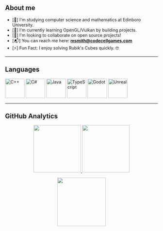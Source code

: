## **About me**
- [📖] I'm studying computer science and mathematics at Edinboro University.
- [🌱] I'm currently learning OpenGL/Vulkan by building projects.
- [🤝] I'm looking to collaborate on open source projects!
- [📬] You can reach me here: **msmith@codecellgames.com**
- [⚡] Fun Fact: I enjoy solving Rubik's Cubes quickly. 🤓

<hr>

## **Languages**
<p align="left">
  <img src="https://cdn.jsdelivr.net/gh/devicons/devicon/icons/cplusplus/cplusplus-original.svg" alt="C++" width=64 height=64/>
  <img src="https://cdn.jsdelivr.net/gh/devicons/devicon/icons/csharp/csharp-original.svg" alt="C#" width=64 height=64/>
  <img src="https://cdn.jsdelivr.net/gh/devicons/devicon/icons/java/java-original.svg" alt="Java" width=64 height=64/>
  <img src="https://cdn.jsdelivr.net/gh/devicons/devicon/icons/typescript/typescript-original.svg" alt="TypeScript" width=64 height=64/>
  <img src="https://cdn.jsdelivr.net/gh/devicons/devicon/icons/godot/godot-original.svg" alt="Godot" width=64 height=64/>
  <img src="https://cdn.jsdelivr.net/gh/devicons/devicon/icons/unrealengine/unrealengine-original.svg" alt="Unreal" width=64 height=64/>
</p>

<hr>

## **GitHub Analytics**
<p align="center">
<a href="https://github.com/msmith24-coding">
  <img height="156em" src="https://github-readme-stats-abhishek-00.vercel.app/api?username=msmith24-coding&show_icons=true&theme=dark&include_all_commits=true&count_private=true"/>
  <img height="156em" src="https://github-readme-stats-abhishek-00.vercel.app/api/top-langs/?username=msmith24-coding&layout=compact&langs_count=8&theme=dark"/>
</a>
</p>

<p align="center">
 <img height="160em" src="https://github-readme-streak-stats.herokuapp.com/?user=msmith24-coding&theme=dark&hide_border=false"/>
</p>
